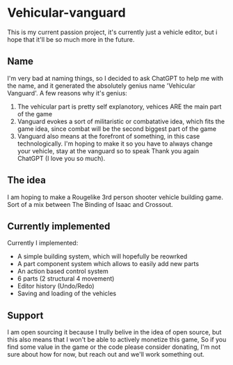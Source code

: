 # Vehicular-vanguard

This is my current passion project, it's currently just a vehicle editor, but i hope that it'll be so much more in the future.
## Name
I'm very bad at naming things, so I decided to ask ChatGPT to help me with the name, and  it generated the absolutely genius name 'Vehicular Vanguard'.
A few reasons why it's genius:
 1) The vehicular part is pretty self explanotory, vehices ARE the main part of the game
 2) Vanguard evokes a sort of militaristic or combatative idea, which fits the game idea, since combat will be the second biggest part of the game
 3) Vanguard also means at the forefront of something, in this case technologically. I'm hoping to make it so you have to always change your vehicle, stay at the vanguard so to speak
 Thank you again ChatGPT (I love you so much).
## The idea
I am hoping to make a Rougelike 3rd person shooter vehicle building game. Sort of a mix between The Binding of Isaac and Crossout.
## Currently implemented
 Currently I implemented:
  - A simple building system, which will hopefully be reowrked
  - A part component system which allows to easily add new parts
  - An action based control system
  - 6 parts (2 structural 4 movement)
  - Editor history (Undo/Redo)
  - Saving and loading of the vehicles  

## Support
I am open sourcing it because I trully belive in the idea of open source, but this also means that I won't be able to actively monetize this game,
So if you find some value in the game or the code please consider donating, I'm not sure about how for now, but reach out and we'll work something out.
